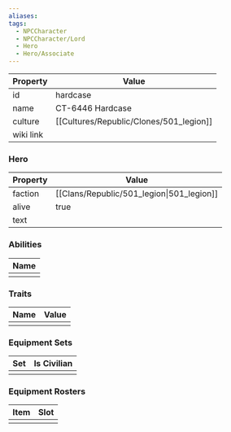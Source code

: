 ```yaml
---
aliases: 
tags:
  - NPCCharacter
  - NPCCharacter/Lord
  - Hero
  - Hero/Associate
---
```


| Property  | Value            |
| :-------- | ---------------- |
| id        | hardcase         |
| name      | CT-6446 Hardcase |
| culture   | [[Cultures/Republic/Clones/501_legion]]   |
| wiki link |                  |
### Hero
| Property | Value                                     |
| -------- | ----------------------------------------- |
| faction  | [[Clans/Republic/501_legion\|501_legion]] |
| alive    | true                                      |
| text     |                                           |

### Abilities
| Name |
| :--: |
|      |

### Traits
| Name | Value |
| ---- | ----- |
|      |       |

### Equipment Sets
| Set | Is Civilian |
| --- | ----------- |
|     |             |

### Equipment Rosters
| Item | Slot |
| ---- | ---- |
|      |      |
